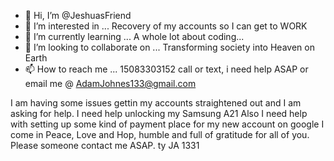 - 👋 Hi, I’m @JeshuasFriend
- 👀 I’m interested in ... Recovery of my accounts so I can get to WORK
- 🌱 I’m currently learning ... A whole lot about coding... 
- 💞️ I’m looking to collaborate on ... Transforming society into Heaven on Earth
- 📫 How to reach me ... 15083303152 call or text, i need help ASAP or email me @ AdamJohnes133@gmail.com

<!---
JeshuasFriend/JeshuasFriend is a ✨ special ✨ repository because its `README.md` (this file) appears on your GitHub profile.
You can click the Preview link to take a look at your changes.
--->
I am having some issues gettin my accounts straightened out and I am asking for help. 
I need help unlocking my Samsung A21
Also I need help with setting up some kind of payment place for my new account on google
I come in Peace, Love and Hop, humble and full of gratitude for all of you. Please someone contact me ASAP. ty JA 1331
